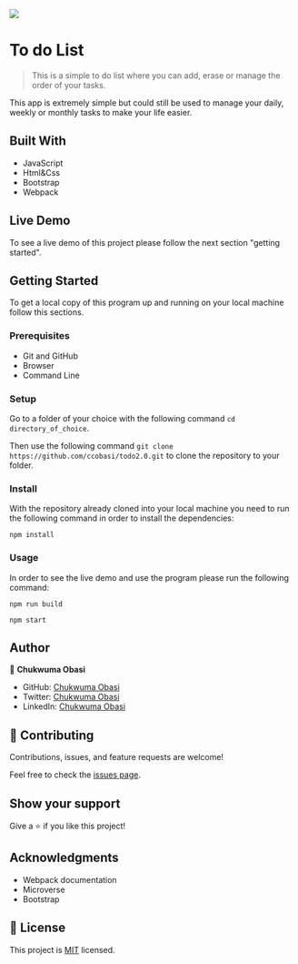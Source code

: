 ![](https://img.shields.io/badge/Microverse-blueviolet)

# To do List

> This is a simple to do list where you can add, erase or manage the order of your tasks.


This app is extremely simple but could still be used to manage your daily, weekly or monthly tasks to make your life easier.

## Built With

- JavaScript
- Html&Css
- Bootstrap
- Webpack

## Live Demo

To see a live demo of this project please follow the next section "getting started".

## Getting Started

To get a local copy of this program up and running on your local machine follow this sections.

### Prerequisites

* Git and GitHub
* Browser
* Command Line

### Setup

Go to a folder of your choice with the following command ```cd directory_of_choice```.

Then use the following command ```git clone https://github.com/ccobasi/todo2.0.git``` to clone the repository to your folder.

### Install

With the repository already cloned into your local machine you need to run the following command in order to install the dependencies:

```npm install```

### Usage

In order to see the live demo and use the program please run the following command:

```npm run build```

```npm start```

## Author

👤 **Chukwuma Obasi**

- GitHub: [Chukwuma Obasi](https://github.com/ccobasi)
- Twitter: [Chukwuma Obasi](https://twitter.com/obasichux)
- LinkedIn: [Chukwuma Obasi](https://www.linkedin.com/in/chukwuma-obasi/)

## 🤝 Contributing

Contributions, issues, and feature requests are welcome!

Feel free to check the [issues page](../../issues/).

## Show your support

Give a ⭐️ if you like this project!

## Acknowledgments

- Webpack documentation
- Microverse
- Bootstrap

## 📝 License

This project is [MIT](./LICENSE.md) licensed.
